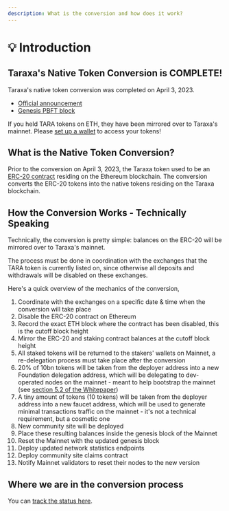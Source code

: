 ```yaml
---
description: What is the conversion and how does it work?
---
```


# 💡 Introduction

## Taraxa's Native Token Conversion is COMPLETE!&#x20;

Taraxa's native token conversion was completed on April 3, 2023.&#x20;

* [Official announcement](https://twitter.com/taraxa\_project/status/1643946667723436033?s=20)
* [Genesis PBFT block](https://mainnet.explorer.taraxa.io/pbft/0)

If you held TARA tokens on ETH, they have been mirrored over to Taraxa's mainnet. Please [set up a wallet](../wallet/) to access your tokens!&#x20;



## What is the Native Token Conversion?&#x20;

Prior to the conversion on April 3, 2023, the Taraxa token used to be an [ERC-20 contract](https://etherscan.io/address/0xf001937650bb4f62b57521824b2c20f5b91bea05) residing on the Ethereum blockchain. The conversion converts the ERC-20 tokens into the native tokens residing on the Taraxa blockchain.



## How the Conversion Works - Technically Speaking

Technically, the conversion is pretty simple: balances on the ERC-20 will be mirrored over to Taraxa's mainnet.&#x20;

The process must be done in coordination with the exchanges that the TARA token is currently listed on, since otherwise all deposits and withdrawals will be disabled on these exchanges.&#x20;

Here's a quick overview of the mechanics of the conversion,&#x20;

1. Coordinate with the exchanges on a specific date & time when the conversion will take place&#x20;
2. Disable the ERC-20 contract on Ethereum
3. Record the exact ETH block where the contract has been disabled, this is the cutoff block height&#x20;
4. Mirror the ERC-20 and staking contract balances at the cutoff block height&#x20;
5. All staked tokens will be returned to the stakers' wallets on Mainnet, a re-delegation process must take place after the conversion
6. 20% of 10bn tokens will be taken from the deployer address into a new Foundation delegation address, which will be delegating to dev-operated nodes on the mainnet - meant to help bootstrap the mainnet (see [section 5.2 of the Whitepaper](https://docs.taraxa.io/tech-whitepaper/economic-model#5.2-token-distribution))
7. A tiny amount of tokens (10 tokens) will be taken from the deployer address into a new faucet address, which will be used to generate minimal transactions traffic on the mainnet - it's not a technical requirement, but a cosmetic one&#x20;
8. New community site will be deployed&#x20;
9. Place these resulting balances inside the genesis block of the Mainnet&#x20;
10. Reset the Mainnet with the updated genesis block&#x20;
11. Deploy updated network statistics endpoints
12. Deploy community site claims contract&#x20;
13. Notify Mainnet validators to reset their nodes to the new version&#x20;

###

## Where we are in the conversion process

You can [track the status here](conversion-status.md).&#x20;
